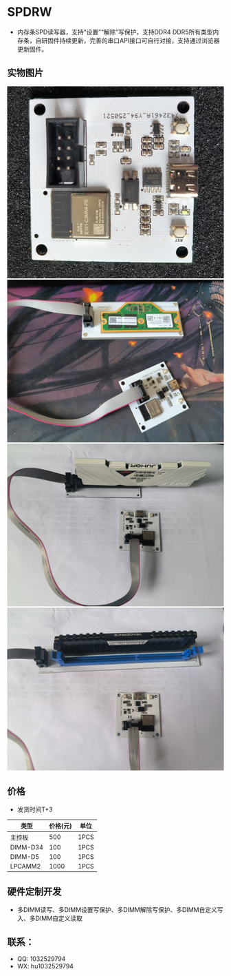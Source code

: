 # SPDRW

 - 内存条SPD读写器，支持“设置”“解除”写保护，支持DDR4 DDR5所有类型内存条，自研固件持续更新，完善的串口API接口可自行对接，支持通过浏览器更新固件。

## 实物图片

![实物图片](docs/img/spdrw.png)
![实物图片](docs/img/lpcamm2.jpg)
![实物图片](docs/img/ddr5.jpg)
![实物图片](docs/img/ddr34.jpg)

## 价格

 - 发货时间T+3

|  类型   | 价格(元)  | 单位 |
|  ----  | ----  | ---- |
| 主控板  | 500 | 1PCS |
| DIMM-D34  | 100 | 1PCS |
| DIMM-D5  | 100 | 1PCS |
| LPCAMM2  | 1000 | 1PCS |

## 硬件定制开发

 - 多DIMM读写、多DIMM设置写保护、多DIMM解除写保护、多DIMM自定义写入、多DIMM自定义读取

## 联系：
 - QQ: 1032529794
 - WX: hu1032529794
 
